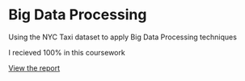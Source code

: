 # Big Data Processing

Using the NYC Taxi dataset to apply Big Data Processing techniques

I recieved 100% in this coursework

[View the report](NYC%20Taxi%20Data%20Report.pdf)
